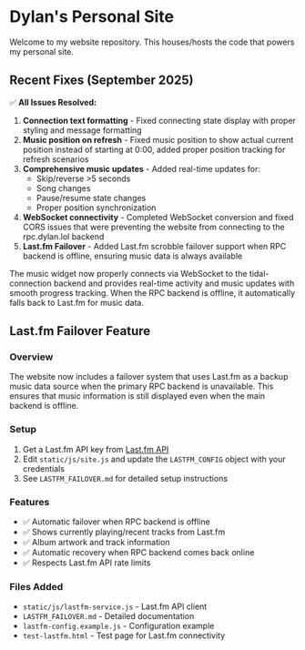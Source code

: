 # Dylan's Personal Site

Welcome to my website repository. This houses/hosts the code that powers my personal site.

## Recent Fixes (September 2025)

✅ **All Issues Resolved:**

1. **Connection text formatting** - Fixed connecting state display with proper styling and message formatting
2. **Music position on refresh** - Fixed music position to show actual current position instead of starting at 0:00, added proper position tracking for refresh scenarios
3. **Comprehensive music updates** - Added real-time updates for:
   - Skip/reverse >5 seconds
   - Song changes
   - Pause/resume state changes
   - Proper position synchronization
4. **WebSocket connectivity** - Completed WebSocket conversion and fixed CORS issues that were preventing the website from connecting to the rpc.dylan.lol backend
5. **Last.fm Failover** - Added Last.fm scrobble failover support when RPC backend is offline, ensuring music data is always available

The music widget now properly connects via WebSocket to the tidal-connection backend and provides real-time activity and music updates with smooth progress tracking. When the RPC backend is offline, it automatically falls back to Last.fm for music data.

## Last.fm Failover Feature

### Overview
The website now includes a failover system that uses Last.fm as a backup music data source when the primary RPC backend is unavailable. This ensures that music information is still displayed even when the main backend is offline.

### Setup
1. Get a Last.fm API key from [Last.fm API](https://www.last.fm/api/account/create)
2. Edit `static/js/site.js` and update the `LASTFM_CONFIG` object with your credentials
3. See `LASTFM_FAILOVER.md` for detailed setup instructions

### Features
- ✅ Automatic failover when RPC backend is offline
- ✅ Shows currently playing/recent tracks from Last.fm
- ✅ Album artwork and track information
- ✅ Automatic recovery when RPC backend comes back online
- ✅ Respects Last.fm API rate limits

### Files Added
- `static/js/lastfm-service.js` - Last.fm API client
- `LASTFM_FAILOVER.md` - Detailed documentation
- `lastfm-config.example.js` - Configuration example
- `test-lastfm.html` - Test page for Last.fm connectivity